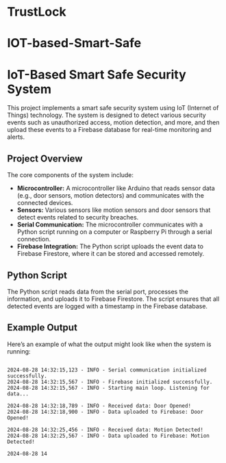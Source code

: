 # TrustLock
# IOT-based-Smart-Safe
<!DOCTYPE html>
<html lang="en">
<head>
    <meta charset="UTF-8">
    <meta name="viewport" content="width=device-width, initial-scale=1.0">
   
</head>
<body>

<h1>IoT-Based Smart Safe Security System</h1>

<p>This project implements a smart safe security system using IoT (Internet of Things) technology. The system is designed to detect various security events such as unauthorized access, motion detection, and more, and then upload these events to a Firebase database for real-time monitoring and alerts.</p>

<h2>Project Overview</h2>
<p>The core components of the system include:</p>
<ul>
    <li><strong>Microcontroller:</strong> A microcontroller like Arduino that reads sensor data (e.g., door sensors, motion detectors) and communicates with the connected devices.</li>
    <li><strong>Sensors:</strong> Various sensors like motion sensors and door sensors that detect events related to security breaches.</li>
    <li><strong>Serial Communication:</strong> The microcontroller communicates with a Python script running on a computer or Raspberry Pi through a serial connection.</li>
    <li><strong>Firebase Integration:</strong> The Python script uploads the event data to Firebase Firestore, where it can be stored and accessed remotely.</li>
</ul>

<h2>Python Script</h2>
<p>The Python script reads data from the serial port, processes the information, and uploads it to Firebase Firestore. The script ensures that all detected events are logged with a timestamp in the Firebase database.</p>

<h2>Example Output</h2>
<p>Here’s an example of what the output might look like when the system is running:</p>

<pre>
<code>
2024-08-28 14:32:15,123 - INFO - Serial communication initialized successfully.
2024-08-28 14:32:15,567 - INFO - Firebase initialized successfully.
2024-08-28 14:32:15,567 - INFO - Starting main loop. Listening for data...

2024-08-28 14:32:18,789 - INFO - Received data: Door Opened!
2024-08-28 14:32:18,900 - INFO - Data uploaded to Firebase: Door Opened!

2024-08-28 14:32:25,456 - INFO - Received data: Motion Detected!
2024-08-28 14:32:25,567 - INFO - Data uploaded to Firebase: Motion Detected!

2024-08-28 14
